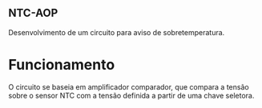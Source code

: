 ## NTC-AOP
Desenvolvimento de um circuito para aviso de sobretemperatura.

# Funcionamento
O circuito se baseia em amplificador comparador, que compara a tensão sobre o sensor NTC com a tensão definida a partir de uma chave seletora.
